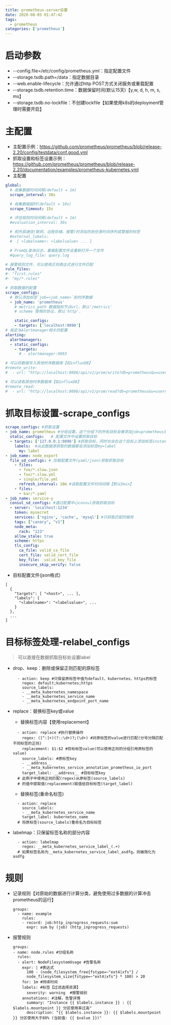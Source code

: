 ```yaml
---
title: prometheus-server设置
date: 2020-08-05 01:47:42
tags:
  - prometheus
categories: ['prometheus']
---
```


# 启动参数

* --config.file=/etc/config/prometheus.yml：指定配置文件
* --storage.tsdb.path=/data：指定数据目录
* --web.enable-lifecycle：允许通过http POST方式关闭服务或重载配置
* --storage.tsdb.retention.time：数据保留时间(默认15天)【y,w, d, h, m, s, ms】
* --storage.tsdb.no-lockfile：不创建lockfile【如果使用k8s的deployment管理时需要开启】

# 主配置

* 主配置示例：https://github.com/prometheus/prometheus/blob/release-2.20/config/testdata/conf.good.yml
* 抓取设置和标签设置示例：https://github.com/prometheus/prometheus/blob/release-2.20/documentation/examples/prometheus-kubernetes.yml
* 主配置

```yaml
global:
  # 收集数据时间间隔(default = 1m)
  scrape_interval: 30s

  # 收集数据超时(default = 10s)
  scrape_timeout: 15s

  # 评估规则时间间隔(default = 1m)
  #evaluation_interval: 30s

  # 和外部通信(联邦、远程存储、报警)时添加的到任意时间序列或警报的标签
  #external_labels:
  #  [ <labelname>: <labelvalue> ... ]

  # PromQL查询日志，重载配置文件会重新打开一个文件
  #query_log_file: query.log

# 报警规则文件，可以使用正则表达式进行文件匹配
rule_files:
#- "first.rules"
#- "my/*.rules"

# 抓取数据的配置
scrape_configs:
  # 默认添加标签`job=<job_name>`到时序数据
  - job_name: 'prometheus'
    # metrics_path 数据指标节点url，默认'/metrics'
    # scheme 使用的协议，默认'http'.

    static_configs:
    - targets: ['localhost:9090']
# 指定与Alertmanager相关的配置
alerting:
  alertmanagers:
  - static_configs:
    - targets:
      # - alertmanager:9093

# 可以将数据写入其他时序数据库【如influxDB】
#remote_write:
#  - url: "http://localhost:8086/api/v1/prom/write?db=prometheus&u=username&p=password"

# 可以读取其他时序数据库【如influxDB】
#remote_read:
#  - url: "http://localhost:8086/api/v1/prom/read?db=prometheus&u=username&p=password"
```

# 抓取目标设置-scrape_configs

```yaml
scrape_configs: #抓取设置
- job_name: prometheus #分组设置，这个分组下的所有目标会被添加job=prometheus的标签
  static_configs:   # 配置文件中设置抓取目标
  - targets: ['127.0.0.1:9090'] #抓取目标，同时也会在这个目标上添加标签instance=127.0.0.1:9090
    labels:  #从此数据源获取的数据都会添加标签my=label
      my: label
- job_name: node_export
  file_sd_configs: # 加载配置文件(yaml/json)获取抓取目标
    - files: 
      - foo/*.slow.json
      - foo/*.slow.yml
      - single/file.yml
      refresh_interval: 10m #读取配置文件时间间隔【默认5min】
    - files:
      - bar/*.yaml
- job_name: service-y
  consul_sd_configs: #通过配置中心consul获取抓取目标
  - server: 'localhost:1234'
    token: mysecret
    services: ['nginx', 'cache', 'mysql'] #只抓取匹配的服务
    tags: ["canary", "v1"]
    node_meta:
      rack: "123"
    allow_stale: true
    scheme: https
    tls_config:
      ca_file: valid_ca_file
      cert_file: valid_cert_file
      key_file:  valid_key_file
      insecure_skip_verify: false
```

* 目标配置文件(json格式)

```
[
  {
    "targets": [ "<host>", ... ],
    "labels": {
      "<labelname>": "<labelvalue>", ...
    }
  },
  ...
]
```

# 目标标签处理-relabel_configs

> 可以直接在数据抓取目标处设置label

* drop、keep：删除或保留正则匹配的原标签

  ```
    - action: keep #只保留原标签中值为default、kubernetes、https的标签
      regex: default;kubernetes;https
      source_labels:
      - __meta_kubernetes_namespace
      - __meta_kubernetes_service_name
      - __meta_kubernetes_endpoint_port_name
  ```

* replace：替换标签key或value

  * 替换标签内容【使用replacement】

  ```
    - action: replace #执行替换操作
      regex: ([^:]+)(?::\d+)?;(\d+) #对原标签的value进行匹配(分号分隔匹配不同标签的正则)
      replacement: $1:$2 #目标标签value(可以使用正则的分组引用原标签的value)
      source_labels: #原标签key
      - __address__
      - __meta_kubernetes_service_annotation_prometheus_io_port
      target_label: __address__ #目标标签key
    # 此例子中使用正则匹配(regex)从原标签(source_labels)
    # 的值中提取值(replacement)赋值给目标标签(target_label)
  ```

  * 替换标签(重命名标签)

  ```
    - action: replace
      source_labels:
      - __meta_kubernetes_service_name
      target_label: kubernetes_name
    # 将原标签(source_labels)重命名为目标标签
  ```

* labelmap：只保留标签名称的部分内容

  ```
    - action: labelmap
      regex: __meta_kubernetes_service_label_(.+)
    # 如果标签名称为__meta_kubernetes_service_label_asdfg，则被简化为asdfg
  ```

# 规则

* 记录规则【对原始的数据进行计算分类，避免使用过多数据的计算冲击prometheus的运行】

  ```
  groups:
    - name: example
      rules:
      - record: job:http_inprogress_requests:sum
        expr: sum by (job) (http_inprogress_requests)
  ```

* 报警规则

  ```
  groups:
  - name: node.rules #分组名称
    rules:
    - alert: NodeFilesystemUsage #告警名称
      expr: | #表达式
        100 - (node_filesystem_free{fstype=~"ext4|xfs"} / 
        node_filesystem_size{fstype=~"ext4|xfs"} * 100) > 20 
      for: 1m #持续时间
      labels: #标签【过滤选择资源】
        severity: warning  #报警级别
      annotations: #注解，告警详情
        summary: "Instance {{ $labels.instance }} : {{ $labels.mountpoint }} 分区使用率过高"
        description: "{{ $labels.instance }}: {{ $labels.mountpoint }} 分区使用大于80% (当前值: {{ $value }})"
  ```
